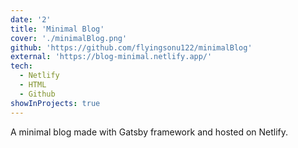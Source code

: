 ```yaml
---
date: '2'
title: 'Minimal Blog'
cover: './minimalBlog.png'
github: 'https://github.com/flyingsonu122/minimalBlog'
external: 'https://blog-minimal.netlify.app/'
tech:
  - Netlify
  - HTML
  - Github
showInProjects: true
---
```



A minimal blog made with Gatsby framework and hosted on Netlify.
